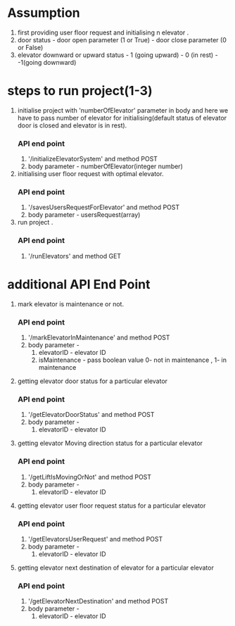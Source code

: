 # Assumption
1. first providing user floor request and initialising n elevator .
2. door status - door open parameter (1 or True)
               - door close parameter (0 or False)
3. elevator downward or upward status - 1 (going upward)
                                      - 0 (in rest)
                                      - -1(going downward)


# steps to run project(1-3) 
1. initialise project with 'numberOfElevator' parameter in body and here we have to pass number of elevator for 
   initialising(default status of elevator door is closed and elevator is in rest).
   ### API end point 
    1. '/initializeElevatorSystem' and method  POST  
    2. body parameter - numberOfElevator(integer number)
2. initialising user floor request with optimal elevator.
    ### API end point  
    1. '/savesUsersRequestForElevator' and method  POST  
    2. body parameter - usersRequest(array)
3. run project .
     ### API end point
     1. '/runElevators' and method GET


# additional API End Point 
1. mark elevator is maintenance or not.
   ### API end point
   1. '/markElevatorInMaintenance' and method POST
   2. body parameter - 
      1. elevatorID - elevator ID 
      2. isMaintenance - pass boolean value 0- not in maintenance , 1-  in maintenance
   
2. getting elevator door status for a particular elevator 
   ### API end point
   1. '/getElevatorDoorStatus' and method POST 
   2. body parameter - 
      1. elevatorID - elevator ID 

3. getting elevator Moving direction status for a particular elevator 
   ### API end point
   1. '/getLiftIsMovingOrNot' and method POST
   2. body parameter - 
      1. elevatorID - elevator ID 
   
4. getting elevator user floor request status for a particular elevator 
   ### API end point
   1. '/getElevatorsUserRequest' and method POST
   2. body parameter - 
      1. elevatorID - elevator ID

5. getting elevator next destination of elevator for a particular elevator 
   ### API end point
   1. '/getElevatorNextDestination' and method POST
   2. body parameter - 
      1. elevatorID - elevator ID


   
